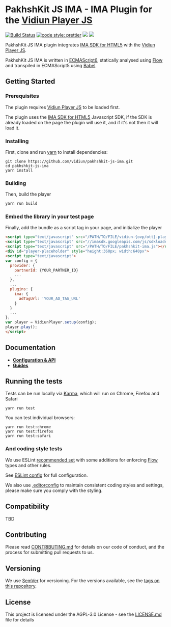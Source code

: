 # PakhshKit JS IMA - IMA Plugin for the [Vidiun Player JS]

[![Build Status](https://travis-ci.org/vidiun/pakhshkit-js-ima.svg?branch=master)](https://travis-ci.org/vidiun/pakhshkit-js-ima)
[![code style: prettier](https://img.shields.io/badge/code_style-prettier-ff69b4.svg?style=flat-square)](https://github.com/prettier/prettier)
[![](https://img.shields.io/npm/v/@pakhshkit-js/pakhshkit-js-ima/latest.svg)](https://www.npmjs.com/package/@pakhshkit-js/pakhshkit-js-ima)
[![](https://img.shields.io/npm/v/@pakhshkit-js/pakhshkit-js-ima/canary.svg)](https://www.npmjs.com/package/@pakhshkit-js/pakhshkit-js-ima/v/canary)

PakhshKit JS IMA plugin integrates [IMA SDK for HTML5] with the [Vidiun Player JS].

PakhshKit JS IMA is written in [ECMAScript6], statically analysed using [Flow] and transpiled in ECMAScript5 using [Babel].

[ima sdk for html5]: https://developers.google.com/interactive-media-ads/docs/sdks/html5/
[flow]: https://flow.org/
[ecmascript6]: https://github.com/ericdouglas/ES6-Learning#articles--tutorials
[babel]: https://babeljs.io
[vidiun player js]: https://github.com/vidiun/vidiun-player-js

## Getting Started

### Prerequisites

The plugin requires [Vidiun Player JS] to be loaded first.

The plugin uses the [IMA SDK for HTML5] Javascript SDK, if the SDK is already loaded on the page the plugin will use it, and if it's not then it will load it.

### Installing

First, clone and run [yarn] to install dependencies:

[yarn]: https://yarnpkg.com/lang/en/

```
git clone https://github.com/vidiun/pakhshkit-js-ima.git
cd pakhshkit-js-ima
yarn install
```

### Building

Then, build the player

```javascript
yarn run build
```

### Embed the library in your test page

Finally, add the bundle as a script tag in your page, and initialize the player

```html
<script type="text/javascript" src="/PATH/TO/FILE/vidiun-{ovp/ott}-player.js"></script>                     <!--PakhshKit player-->
<script type="text/javascript" src="//imasdk.googleapis.com/js/sdkloader/ima3.js"></script> <!--IMA SDK for HTML5-->
<script type="text/javascript" src="/PATH/TO/FILE/pakhshkit-ima.js"></script>                 <!--PakhshKit IMA plugin-->
<div id="player-placeholder" style="height:360px; width:640px">
<script type="text/javascript">
var config = {
  provider: {
    partnerId: {YOUR_PARTNER_ID}
    ...
  },
  ...
  plugins: {
    ima: {
      adTagUrl: 'YOUR_AD_TAG_URL'
    }
  }
  ...
};
var player = VidiunPlayer.setup(config);
player.play();
</script>
```

## Documentation

* **[Configuration & API](docs/api.md)**
* **[Guides](docs/guides.md)**

## Running the tests

Tests can be run locally via [Karma], which will run on Chrome, Firefox and Safari

[karma]: https://karma-runner.github.io/1.0/index.html

```
yarn run test
```

You can test individual browsers:

```
yarn run test:chrome
yarn run test:firefox
yarn run test:safari
```

### And coding style tests

We use ESLint [recommended set](http://eslint.org/docs/rules/) with some additions for enforcing [Flow] types and other rules.

See [ESLint config](.eslintrc.json) for full configuration.

We also use [.editorconfig](.editorconfig) to maintain consistent coding styles and settings, please make sure you comply with the styling.

## Compatibility

TBD

## Contributing

Please read [CONTRIBUTING.md](https://gist.github.com/PurpleBooth/b24679402957c63ec426) for details on our code of conduct, and the process for submitting pull requests to us.

## Versioning

We use [SemVer](http://semver.org/) for versioning. For the versions available, see the [tags on this repository](https://github.com/vidiun/pakhshkit-js-ima/tags).

## License

This project is licensed under the AGPL-3.0 License - see the [LICENSE.md](LICENSE.md) file for details

```

```
